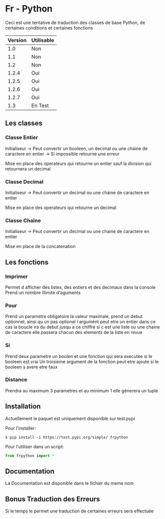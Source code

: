 # Fr - Python

Ceci est une tentative de traduction des classes de base Python, de certaines conditions et certaines fonctions

| Version | Utilisable |
| ------- | ---------- |
| 1.0     | Non        |
| 1.1     | Non        |
| 1.2     | Non        |
| 1.2.4   | Oui        |
| 1.2.5   | Oui        |
| 1.2.6   | Oui        |
| 1.2.7   | Oui        |
| 1.3     | En Test    |


## Les classes

### Classe Entier

Initialiseur -> Peut convertir un booleen, un decimal ou une chaine de caractere en entier
-> Si impossible retourne une erreur

Mise en place des operateurs qui retourne un entier sauf la division qui retournera un decimal

### Classe Decimal

Initialiseur -> Peut convertir un decimal ou une chaine de caractere en entier

Mise en place des operateurs qui retourne un decimal

### Classe Chaine

Initialiseur -> Peut convertir un decimal ou une chaine de caractere en entier

Mise en place de la concatenation

## Les fonctions

### Imprimer

Permet d afficher des listes, des entiers et des decimaux dans la console
Prend un nombre illimite d'aguments

### Pour

Prend un parametre obligatoire la valeur maximale, prend un debut optionnel, ainsi qu un pas optionel
l argument peut etre un entier dans ce cas la boucle ira du debut jusqu a ce chiffre
si c est une liste ou une chaine de caractere elle passera chacun des elements de la liste en revue

### Si

Prend deux parametre un boolen et une fonction qui sera executee si le booleen est vrai
Un troisieme argument de la fonction peut etre ajoute si le booleen s avere etre faux

### Distance

Prendra au maximum 3 parametres et au minimum 1 elle génerera un tuple

## Installation

Actuellement le paquet est uniquement disponible sur test.pypi

Pour l'installer:

```
$ pip install -i https://test.pypi.org/simple/ frpython
```

Pour l'utiliser dans un script:

```py
from frpython import *
```

## Documentation

La Documentation est disponible dans le fichier du meme nom

## Bonus Traduction des Erreurs

Si le temps le permet une traduction de certaines erreurs sera effectuée
